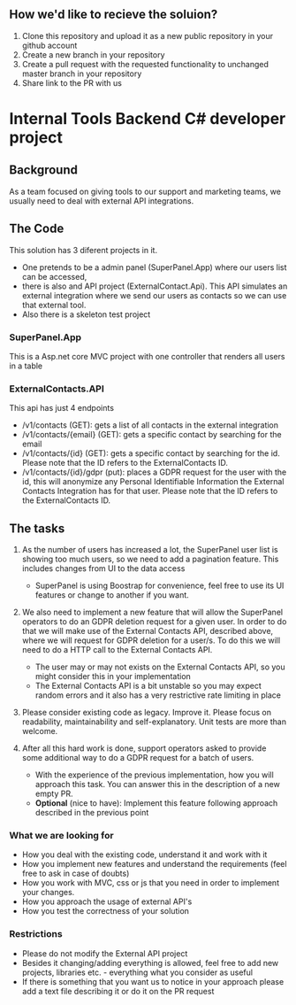 ## How we'd like to recieve the soluion?

1. Clone this repository and upload it as a new public repository in your github account
2. Create a new branch in your repository
3. Create a pull request with the requested functionality to unchanged master branch in your repository
4. Share link to the PR with us 

# Internal Tools Backend C# developer project

## Background

As a team focused on giving tools to our support and marketing teams, we usually need to deal with external API integrations. 

## The Code

This solution has 3 diferent projects in it. 
* One pretends to be a admin panel (SuperPanel.App) where our users list can be accessed, 
* there is also and API project (ExternalContact.Api). This API simulates an external integration where we send our users as contacts so we can use that external tool.
* Also there is a skeleton test project

### SuperPanel.App

This is a Asp.net core MVC project with one controller that renders all users in a table

### ExternalContacts.API

This api has just 4 endpoints

* /v1/contacts (GET): gets a list of all contacts in the external integration
* /v1/contacts/{email} (GET): gets a specific contact by searching for the email
* /v1/contacts/{id} (GET): gets a specific contact by searching for the id. Please note that the ID refers to the ExternalContacts ID.
* /v1/contacts/{id}/gdpr (put): places a GDPR request for the user with the id, this will anonymize any Personal Identifiable Information the External Contacts Integration has for that user. Please note that the ID refers to the ExternalContacts ID.

## The tasks

1. As the number of users has increased a lot, the SuperPanel user list is showing too much users, so we need to add a pagination feature. This includes changes from UI to the data access

   - SuperPanel is using Boostrap for convenience, feel free to use its UI features or change to another if you want.

2. We also need to implement a new feature that will allow the SuperPanel operators to do an GDPR deletion request for a given user. In order to do that we will make use of the External Contacts API, described above, where we will request for GDPR deletion for a user/s. To do this we will need to do a HTTP call to the External Contacts API.

   - The user may or may not exists on the External Contacts API, so you might consider this in your implementation
   - The External Contacts API is a bit unstable so you may expect random errors and it also has a very restrictive rate limiting in place

3. Please consider existing code as legacy. Improve it. Please focus on readability, maintainability and self-explanatory. Unit tests are more than welcome.

4. After all this hard work is done, support operators asked to provide some additional way to do a GDPR request for a batch of users. 

   - With the experience of the previous implementation, how you will approach this task. You can answer this in the description of a new empty PR.
   - **Optional** (nice to have): Implement this feature following approach described in the previous point

### What we are looking for

- How you deal with the existing code, understand it and work with it
- How you implement new features and understand the requirements (feel free to ask in case of doubts)
- How you work with MVC, css or js that you need in order to implement your changes. 
- How you approach the usage of external API's
- How you test the correctness of your solution

### Restrictions

- Please do not modify the External API project
- Besides it changing/adding everything is allowed, feel free to add new projects, libraries etc. - everything what you consider as useful
- If there is something that you want us to notice in your approach please add a text file describing it or do it on the PR request

